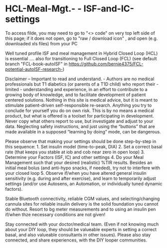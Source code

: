 # HCL-Meal-Mgt.- - ISF-and-IC-settings

To access filde, you may need to go to "<> code" on very top left side of this page; if it does not open, go to "raw  / download icon" , and open (e.g. downloaded xls files) from your PC

Well tuned profile ISF and meal management in Hybrid Closed Loop (HCL) is essential ....  also for transitioning to Full Closed Loop (FCL) (see default branch "FCL-book-autoISF" in https://github.com/bernie4375/FCL-potential-autoISF-research-)

Disclaimer – Important to read and understand. - 
Authors are no medical professionals but T1 diabetics (or parents of a T1D child) who report their -limited - understanding and experience, in an effort to contribute to a growing body of knowledge, and to facilitate development of patient centered solutions. 
Nothing in this site is medical advice, but it is meant to stimulate patient-driven self-responsible re-search. Anything you try to conclude for yourself you do on own risk. This is by no means a medical product, but what is offered is a toolset for participating in development. 
Never copy what others report to use, but investigate and adjust to your data. Neglecting safety instructions, and just using the “buttons” that are made available in a supposed “learning by doing” mode, can be dangerous.

Please observe that making your settings should be done step-by-step in this sequence: 1. Set insulin model (time-to-peak, DIA)  2. Set a correct basal rate (that keeps you stable at iob and cob near zero in open loop) 3. Determine your
Factors (ISF, IC) and other settings 4. Do your Meal Management such that your desired (realistic) %TIR results. Besides an initial meal bolus (and anti-hypo snacks, if needed), try not to interfere with your closed loop  5. Observe if/when you have altered general insulin sensitivity (e.g. during and after exercise), and learn to temporarily adjust settings (and/or use Autosens, an Automation, or individually tuned dynamic factors). 

Stable Bluetooth connectivity, reliable CGM values, and selecting/changing cannula sites for reliable insulin delivery is the solid foundation you cannot do without. Resort to bg meter measurements and to using an insulin pen if/when thze necessary conditions are not given!

Stay connected with your doctor/medical team. (Even if not knowing much about your DIY loop, they should be valueable experts in setting a correct basal, and also valueable consultants in other issues). 
Please also stay connected, and share experiences, with the DIY looper communities.



